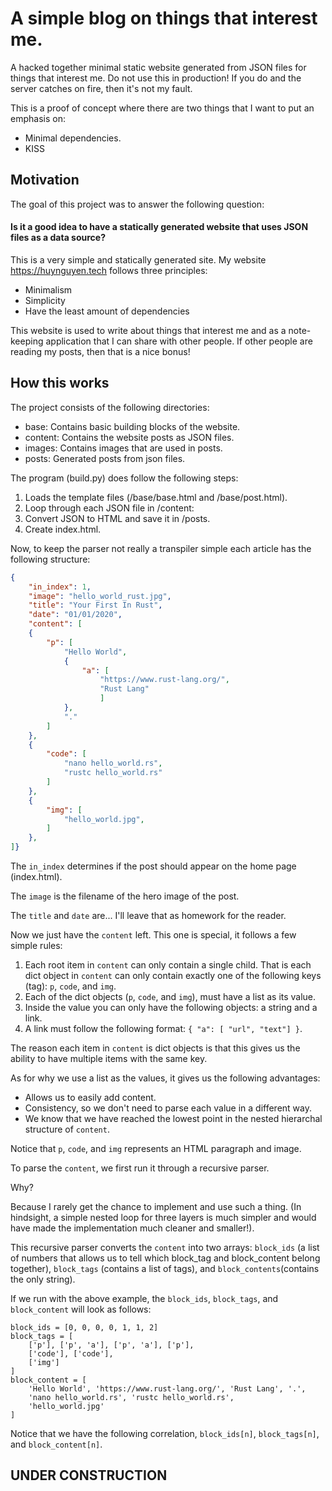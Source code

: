 # A simple blog on things that interest me. 

A hacked together minimal static website generated from JSON files for things that interest me.
Do not use this in production! If you do and the server catches on fire, then it's not my fault.

This is a proof of concept where there are two things that I want to put an emphasis on:
- Minimal dependencies.
- KISS

## Motivation
The goal of this project was to answer the following question:
#### Is it a good idea to have a statically generated website that uses JSON files as a data source?

This is a very simple and statically generated site. My website https://huynguyen.tech follows three principles:
- Minimalism
- Simplicity
- Have the least amount of dependencies

This website is used to write about things that interest me and as a note-keeping application that I can share with other people. If other people are reading my posts, then that is a nice bonus!

## How this works
The project consists of the following directories:
- base: Contains basic building blocks of the website.
- content: Contains the website posts as JSON files.
- images: Contains images that are used in posts.
- posts: Generated posts from json files.

The program (build.py) does follow the following steps:
1. Loads the template files (/base/base.html and /base/post.html).
2. Loop through each JSON file in /content:
3. Convert JSON to HTML and save it in /posts.
4. Create index.html.

Now, to keep the parser not really a transpiler simple each article has the following structure:
```json
{
    "in_index": 1,
    "image": "hello_world_rust.jpg",
    "title": "Your First In Rust",
    "date": "01/01/2020",
    "content": [
    {
        "p": [
            "Hello World",
            {
                "a": [
                    "https://www.rust-lang.org/",
                    "Rust Lang"
                    ]
            },
            "."
        ]
    },
    {
        "code": [
            "nano hello_world.rs",
            "rustc hello_world.rs"
        ]
    },
    {
        "img": [
            "hello_world.jpg",
        ]
    },
]}
```

The `in_index` determines if the post should appear on the home page (index.html).

The `image` is the filename of the hero image of the post.

The `title` and `date` are... I'll leave that as homework for the reader.

Now we just have the `content` left. This one is special, it follows a few simple rules:
1. Each root item in `content` can only contain a single child. That is each dict object in `content` can only contain exactly one of the following keys (tag): `p`, `code`, and `img`.
2. Each of the dict objects (`p`, `code`, and `img`), must have a list as its value.
3. Inside the value you can only have the following objects: a string and a link.
4. A link must follow the following format: `{ "a": [ "url", "text"] }`.

The reason each item in `content` is dict objects is that this gives us the ability to have multiple items with the same key.

As for why we use a list as the values, it gives us the following advantages:
- Allows us to easily add content.
- Consistency, so we don't need to parse each value in a different way.
- We know that we have reached the lowest point in the nested hierarchal structure of `content`.

Notice that `p`, `code`, and `img` represents an HTML paragraph and image.

To parse the `content`, we first run it through a recursive parser.

Why?

Because I rarely get the chance to implement and use such a thing. (In hindsight, a simple nested loop for three layers is much simpler and would have made the implementation much cleaner and smaller!).

This recursive parser converts the `content` into two arrays: `block_ids` (a list of numbers that allows us to tell which block_tag and block_content belong together), `block_tags` (contains a list of tags), and `block_contents`(contains the only string).

If we run with the above example, the `block_ids`, `block_tags`, and `block_content` will look as follows:
```
block_ids = [0, 0, 0, 0, 1, 1, 2]
block_tags = [
    ['p'], ['p', 'a'], ['p', 'a'], ['p'],
    ['code'], ['code'],
    ['img']
]
block_content = [
    'Hello World', 'https://www.rust-lang.org/', 'Rust Lang', '.',
    'nano hello_world.rs', 'rustc hello_world.rs',
    'hello_world.jpg'
]
```

Notice that we have the following correlation, `block_ids[n]`, `block_tags[n]`, and `block_content[n]`.



## UNDER CONSTRUCTION
